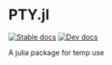 # PTY.jl
[![Stable docs](https://img.shields.io/badge/docs-stable-blue.svg)](https://putianyi889.github.io/PTY.jl/stable/)
[![Dev docs](https://img.shields.io/badge/docs-dev-blue.svg)](https://putianyi889.github.io/PTY.jl/dev/)

A julia package for temp use
